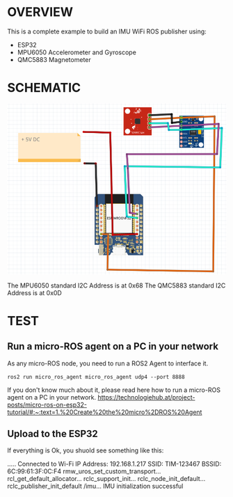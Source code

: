 # OVERVIEW

This is a complete example to build an IMU WiFi ROS publisher using:
* ESP32
* MPU6050 Accelerometer and Gyroscope
* QMC5883 Magnetometer

# SCHEMATIC
![](docs/ESP32_6050_5883_schematic.png)

The MPU6050 standard I2C Address is at 0x68
The QMC5883 standard I2C Address is at 0x0D

# TEST

## Run a micro-ROS agent on a PC in your network

As any micro-ROS node, you need to run a ROS2 Agent to interface it.

```
ros2 run micro_ros_agent micro_ros_agent udp4 --port 8888 
 ```

If you don't know much about it, please read here how to run a micro-ROS agent on a PC in your network.
https://technologiehub.at/project-posts/micro-ros-on-esp32-tutorial/#:~:text=1.%20Create%20the%20micro%2DROS%20Agent

## Upload to the ESP32

If everything is Ok, you shuold see something like this:

.....
Connected to Wi-Fi
IP Address: 192.168.1.217
SSID: TIM-123467
BSSID: 6C:99:61:3F:0C:F4
rmw_uros_set_custom_transport...
rcl_get_default_allocator...
rclc_support_init...
rclc_node_init_default...
rclc_publisher_init_default /imu...
IMU initialization successful


